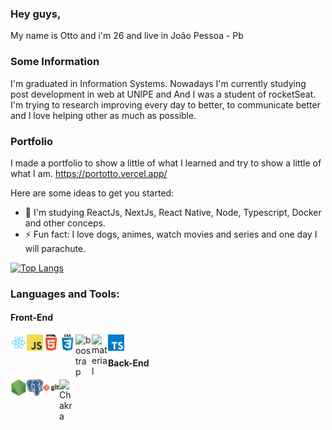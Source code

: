 ### Hey guys, 

My name is Otto and i'm 26 and live in João Pessoa - Pb

### Some Information
I'm graduated in Information Systems. Nowadays I'm currently studying post development in web at UNIPE and And I was a student of rocketSeat.
I'm trying to research improving every day to better, to communicate better and I love helping other as much as possible.

### Portfolio
I made a portfolio to show a little of what I learned and try to show a little of what I am.
https://portotto.vercel.app/

Here are some ideas to get you started:

- 🌱 I'm studying ReactJs, NextJs, React Native, Node, Typescript, Docker and other conceps. 
- ⚡ Fun fact: I love dogs, animes, watch movies and series and one day I will parachute. 

[![Top Langs](https://github-readme-stats.vercel.app/api/top-langs/?username=OttoSouza&layout=compact&hide_border=true)](https://github.com/OttoSouza/github-readme-stats)

### Languages and Tools:

#### Front-End
<img align="left" alt="React" width="26px" src="https://raw.githubusercontent.com/github/explore/80688e429a7d4ef2fca1e82350fe8e3517d3494d/topics/react/react.png" />
<img align="left" alt="JavaScript" width="26px" src="https://raw.githubusercontent.com/github/explore/80688e429a7d4ef2fca1e82350fe8e3517d3494d/topics/javascript/javascript.png" />
<img align="left" alt="HTML5" width="26px" src="https://raw.githubusercontent.com/github/explore/80688e429a7d4ef2fca1e82350fe8e3517d3494d/topics/html/html.png" />
<img align="left" alt="CSS3" width="26px" src="https://raw.githubusercontent.com/github/explore/80688e429a7d4ef2fca1e82350fe8e3517d3494d/topics/css/css.png" />
<img align="left" alt="boostrap" width="26px" src="https://avatars2.githubusercontent.com/u/20658825?s=200&v=4" />
<img align="left" alt="material" width="26px" src="https://camo.githubusercontent.com/cf05625198fe7b6ad8a302d1ce16bc99b93ec2ac/68747470733a2f2f6d6174657269616c2d75692e636f6d2f7374617469632f6c6f676f2e737667" />
<img align="left" alt="material" width="26px" src="https://raw.githubusercontent.com/github/explore/80688e429a7d4ef2fca1e82350fe8e3517d3494d/topics/typescript/typescript.png" />
<br />

#### Back-End
<img align="left" alt="Node.js" width="26px" src="https://raw.githubusercontent.com/github/explore/80688e429a7d4ef2fca1e82350fe8e3517d3494d/topics/nodejs/nodejs.png" />
<img align="left" alt="Postgres" width="26px" src="https://raw.githubusercontent.com/github/explore/80688e429a7d4ef2fca1e82350fe8e3517d3494d/topics/postgresql/postgresql.png" />
<img align="left" alt="Git" width="26px" src="https://raw.githubusercontent.com/github/explore/80688e429a7d4ef2fca1e82350fe8e3517d3494d/topics/git/git.png" />
<img align="left" alt="Chakra" width="26px" src="https://www.google.com/url?sa=i&url=https%3A%2F%2Fstackshare.io%2Fstackups%2Fchakra-ui-vs-ionicons&psig=AOvVaw3Tz8aIuGin2A5g60qctfhH&ust=1650077479508000&source=images&cd=vfe&ved=0CAkQjRxqFwoTCNj04eKHlfcCFQAAAAAdAAAAABAD" />
<br />
